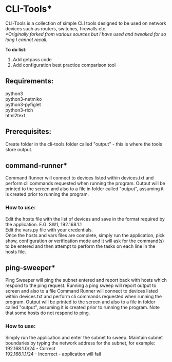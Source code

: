 # CLI-Tools*
CLI-Tools is a collection of simple CLI tools designed to be used on network devices such as routers, switches, firewalls etc.  
_*Originally forked from various sources but I have used and tweaked for so long I cannot recall._  

**To do list:**  
1. Add getpass code
2. Add configuration best practice comparison tool

## Requirements:
python3  
python3-netmiko  
python3-pyfiglet  
python3-rich  
html2text  

## Prerequisites:
Create folder in the cli-tools folder called "output" - this is where the tools store output.  

## command-runner*
Command Runner will connect to devices listed within devices.txt and perform cli commands requested when running the program. Output will be printed to the screen and also to a file in folder called "output", assuming it is created prior to running the program.
### How to use:
Edit the hosts file with the list of devices and save in the format required by the application. E.G. SW1, 192.168.1.1  
Edit the vars.py file with your credentials.  
Once the hosts and vars files are complete, simply run the application, pick show, configuration or verification mode and it will ask for the command(s) to be entered and then attempt to perform the tasks on each line in the hosts file.  

## ping-sweeper*
Ping Sweeper will ping the subnet entered and report back with hosts which respond to the ping request. Running a ping sweep will report output to screen and also to a file Command Runner will connect to devices listed within devices.txt and perform cli commands requested when running the program. Output will be printed to the screen and also to a file in folder called "output", assuming it is created prior to running the program. Note that some hosts do not respond to ping.
### How to use:
Simply run the application and enter the subnet to sweep. Maintain subnet boundaries by typing the network address for the subnet, for example:  
192.168.1.0/24 - Correct  
192.168.1.1/24 - Incorrect - application will fail  

